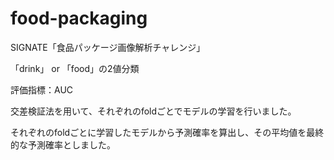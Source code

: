 # food-packaging
SIGNATE「食品パッケージ画像解析チャレンジ」

「drink」 or 「food」の2値分類

評価指標：AUC

交差検証法を用いて、それぞれのfoldごとでモデルの学習を行いました。

それぞれのfoldごとに学習したモデルから予測確率を算出し、その平均値を最終的な予測確率としました。
